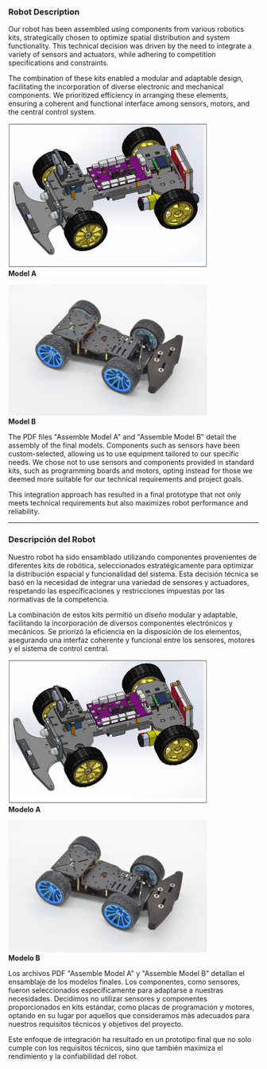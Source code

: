 ### Robot Description

Our robot has been assembled using components from various robotics kits, strategically chosen to optimize spatial distribution and system functionality. This technical decision was driven by the need to integrate a variety of sensors and actuators, while adhering to competition specifications and constraints.

The combination of these kits enabled a modular and adaptable design, facilitating the incorporation of diverse electronic and mechanical components. We prioritized efficiency in arranging these elements, ensuring a coherent and functional interface among sensors, motors, and the central control system.

<img src="https://github.com/Fredrinn/WRO-ByteBot/blob/main/Documentation/Robot-assembly/Model%20A.png" alt="Model A" width="400"><br>
**Model A**

<img src="https://github.com/Fredrinn/WRO-ByteBot/blob/main/Documentation/Robot-assembly/Model%20B.jpg" alt="Model B" width="400"><br>
**Model B**

The PDF files "Assemble Model A" and "Assemble Model B" detail the assembly of the final models. Components such as sensors have been custom-selected, allowing us to use equipment tailored to our specific needs. We chose not to use sensors and components provided in standard kits, such as programming boards and motors, opting instead for those we deemed more suitable for our technical requirements and project goals.

This integration approach has resulted in a final prototype that not only meets technical requirements but also maximizes robot performance and reliability.

---

### Descripción del Robot

Nuestro robot ha sido ensamblado utilizando componentes provenientes de diferentes kits de robótica, seleccionados estratégicamente para optimizar la distribución espacial y funcionalidad del sistema. Esta decisión técnica se basó en la necesidad de integrar una variedad de sensores y actuadores, respetando las especificaciones y restricciones impuestas por las normativas de la competencia.

La combinación de estos kits permitió un diseño modular y adaptable, facilitando la incorporación de diversos componentes electrónicos y mecánicos. Se priorizó la eficiencia en la disposición de los elementos, asegurando una interfaz coherente y funcional entre los sensores, motores y el sistema de control central.

<img src="https://github.com/Fredrinn/WRO-ByteBot/blob/main/Documentation/Robot-assembly/Model%20A.png" alt="Model A" width="400"><br>
**Modelo A**

<img src="https://github.com/Fredrinn/WRO-ByteBot/blob/main/Documentation/Robot-assembly/Model%20B.jpg" alt="Model B" width="400"><br>
**Modelo B**

Los archivos PDF "Assemble Model A" y "Assemble Model B" detallan el ensamblaje de los modelos finales. Los componentes, como sensores, fueron seleccionados específicamente para adaptarse a nuestras necesidades. Decidimos no utilizar sensores y componentes proporcionados en kits estándar, como placas de programación y motores, optando en su lugar por aquellos que consideramos más adecuados para nuestros requisitos técnicos y objetivos del proyecto.

Este enfoque de integración ha resultado en un prototipo final que no solo cumple con los requisitos técnicos, sino que también maximiza el rendimiento y la confiabilidad del robot.
